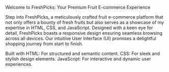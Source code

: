 Welcome to FreshPicks: Your Premium Fruit E-commerce Experience

Step into FreshPicks, a meticulously crafted fruit e-commerce platform that not only offers a bounty of fresh fruits but also serves as a showcase of my expertise in HTML, CSS, and JavaScript. Designed with a keen eye for detail, FreshPicks boasts a responsive design ensuring seamless browsing across all devices. Our intuitive User Interface (UI) promises a delightful shopping journey from start to finish.

Built with
HTML: For structured and semantic content.
CSS: For sleek and stylish design elements.
JavaScript: For interactive and dynamic user experiences.